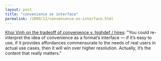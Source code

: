 ```yaml
---
layout: post
title: "convenience as interface"
permalink: /2009/12/convenience-as-interface.html
---
```


<p><a href="http://www.subtraction.com/2009/12/04/jonny-greenwood-on-mp3s">Khoi Vinh on the tradeoff of convenience v. highdef / hires</a>:  "You could re-interpret the idea of convenience as a format’s interface — if it’s easy to use, if it provides affordances commensurate to the needs of real users in actual use cases, then it will win over higher resolution. Actually, it’s the content that really matters."</p>



